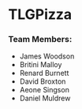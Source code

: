 # TLGPizza

### Team Members:
* James Woodson
* Britini Malloy
* Renard Burnett
* David Broxton
* Aeone Singson
* Daniel Muldrew
